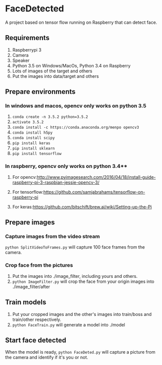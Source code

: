 # FaceDetected

A project based on tensor flow running on Raspberry that can detect face.

## Requirements

1. Raspberrypi 3
1. Camera
1. Speaker
1. Python 3.5 on Windows/MacOs, Python 3.4 on Raspberry
1. Lots of images of the target and others
1. Put the images into data/target and others

## Prepare environments

### In windows and macos, opencv only works on python 3.5

1. `conda create -n 3.5.2 python=3.5.2`
1. `activate 3.5.2`
1. `conda install -c https://conda.anaconda.org/menpo opencv3`
1. `conda install h5py`
1. `conda install scipy`
1. `pip install keras`
1. `pip install sklearn`
1. `pip install tensorflow`

### In raspberry, opencv only works on python 3.4**

1. For opencv:<http://www.pyimagesearch.com/2016/04/18/install-guide-raspberry-pi-3-raspbian-jessie-opencv-3/>

1. For tensorflow:<https://github.com/samjabrahams/tensorflow-on-raspberry-pi>

1. For keras:<https://github.com/bitschift/brew.ai/wiki/Setting-up-the-Pi>

## Prepare images

### Capture images from the video stream

`python SplitVideoToFrames.py` will capture 100 face frames from the camera.

### Crop face from the pictures

1. Put the images into ./image_filter, including yours and others.
1. `python ImageFilter.py` will crop the face from your origin images into ./image_filter/after

## Train models

1. Put your cropped images and the other's images into train/boss and train/other respectively.
1. `python FaceTrain.py` will generate a model into ./model

## Start face detected

When the model is ready, `python FaceDeted.py` will capture a picture from the camera and identify if it's you or not.
